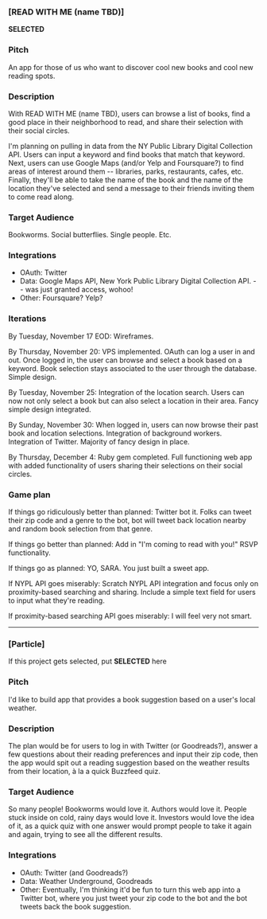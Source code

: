 ### [READ WITH ME (name TBD)]

**SELECTED**

### Pitch

An app for those of us who want to discover cool new books and cool new reading spots.

### Description

With READ WITH ME (name TBD), users can browse a list of books, find a good place in their neighborhood to read, and share their selection with their social circles.

I'm planning on pulling in data from the NY Public Library Digital Collection API. Users can input a keyword and find books that match that keyword. Next, users can use Google Maps (and/or Yelp and Foursquare?) to find areas of interest around them -- libraries, parks, restaurants, cafes, etc. Finally, they'll be able to take the name of the book and the name of the location they've selected and send a message to their friends inviting them to come read along.

### Target Audience

Bookworms. Social butterflies. Single people. Etc.

### Integrations

* OAuth: Twitter
* Data: Google Maps API, New York Public Library Digital Collection API. -- was just granted access, wohoo!
* Other: Foursquare? Yelp?

### Iterations

By Tuesday, November 17 EOD: Wireframes.

By Thursday, November 20: VPS implemented. OAuth can log a user in and out. Once logged in, the user can browse and select a book based on a keyword. Book selection stays associated to the user through the database. Simple design.

By Tuesday, November 25: Integration of the location search. Users can now not only select a book but can also select a location in their area. Fancy simple design integrated.

By Sunday, November 30: When logged in, users can now browse their past book and location selections. Integration of background workers. Integration of Twitter. Majority of fancy design in place.

By Thursday, December 4: Ruby gem completed. Full functioning web app with added functionality of users sharing their selections on their social circles.

### Game plan

If things go ridiculously better than planned: Twitter bot it. Folks can tweet their zip code and a genre to the bot, bot will tweet back location nearby and random book selection from that genre.

If things go better than planned: Add in "I'm coming to read with you!" RSVP functionality.

If things go as planned: YO, SARA. You just built a sweet app.

If NYPL API goes miserably: Scratch NYPL API integration and focus only on proximity-based searching and sharing. Include a simple text field for users to input what they're reading.

If proximity-based searching API goes miserably: I will feel very not smart.







-----------------------------------------------


### [Particle]

If this project gets selected, put **SELECTED** here

### Pitch

I'd like to build app that provides a book suggestion based on a user's local weather.

### Description

The plan would be for users to log in with Twitter (or Goodreads?), answer a few questions about their reading preferences and input their zip code, then the app would spit out a reading suggestion based on the weather results from their location, à la a quick Buzzfeed quiz.

### Target Audience

So many people! Bookworms would love it. Authors would love it. People stuck inside on cold, rainy days would love it. Investors would love the idea of it, as a quick quiz with one answer would prompt people to take it again and again, trying to see all the different results.

### Integrations

* OAuth: Twitter (and Goodreads?)
* Data: Weather Underground, Goodreads
* Other: Eventually, I'm thinking it'd be fun to turn this web app into a Twitter bot, where you just tweet your zip code to the bot and the bot tweets back the book suggestion.

